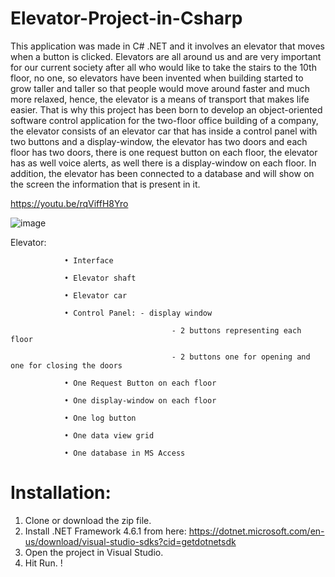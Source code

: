 # Elevator-Project-in-Csharp

This application was made in C# .NET and it involves an elevator that moves when a button is clicked.
Elevators are all around us and are very important for our current society after all who would like to take the stairs to the 10th floor, no one, so elevators have been invented when building started to grow taller and taller so that people would move around faster and much more relaxed, hence, the elevator is a means of transport that makes life easier. That is why this project has been born to develop an object-oriented software control application for the two-floor office building of a company, the elevator consists of an elevator car that has inside a control panel with two buttons and a display-window, the elevator has two doors and each floor has two doors, there is one request button on each floor, the elevator has as well voice alerts, as well there is a display-window on each floor. In addition, the elevator has been connected to a database and will show on the screen the information that is present in it.

https://youtu.be/rqViffH8Yro

![image](https://github.com/DanielAndrei1/Elevator-Project-in-Csharp/assets/44091613/8bb8ac2e-781f-487f-ba89-0de88f7a44e0)

Elevator:

            	• Interface

            	• Elevator shaft

            	• Elevator car

            	• Control Panel: - display window

                                      	- 2 buttons representing each floor

                                      	- 2 buttons one for opening and one for closing the doors

            	• One Request Button on each floor

            	• One display-window on each floor

            	• One log button

            	• One data view grid

            	• One database in MS Access 


# Installation:
1. Clone or download the zip file.
2. Install .NET Framework 4.6.1 from here: https://dotnet.microsoft.com/en-us/download/visual-studio-sdks?cid=getdotnetsdk
3. Open the project in Visual Studio.
4. Hit Run.
!
